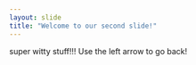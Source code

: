 ```yaml
---
layout: slide
title: "Welcome to our second slide!"
---
```

super witty stuff!!!
Use the left arrow to go back!
